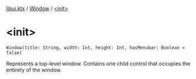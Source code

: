 [libui.ktx](../README.md) / [Window](README.md) / [&lt;init&gt;](-init-.md)

# &lt;init&gt;

`Window(title: String, width: Int, height: Int, hasMenubar: Boolean = false)`

Represents a top-level window.
Contains one child control that occupies the entirety of the window.

